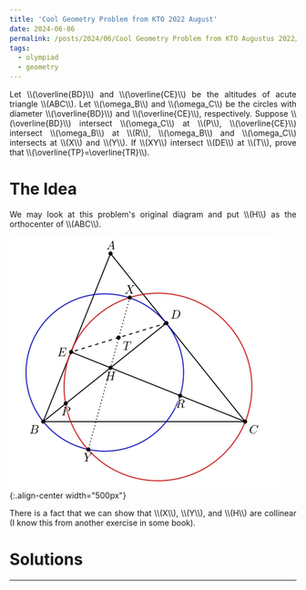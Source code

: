 ```yaml
---
title: 'Cool Geometry Problem from KTO 2022 August'
date: 2024-06-06
permalink: /posts/2024/06/Cool Geometry Problem from KTO Augustus 2022/
tags:
  - olympiad
  - geometry
---
```

<p align="justify">
Let \\(\overline{BD}\\) and \\(\overline{CE}\\) be the altitudes of acute triangle \\(ABC\\). Let \\(\omega_B\\) and \\(\omega_C\\) be the circles with diameter \\(\overline{BD}\\) and \\(\overline{CE}\\), respectively. Suppose \\(\overline{BD}\\) intersect \\(\omega_C\\) at \\(P\\), \\(\overline{CE}\\) intersect \\(\omega_B\\) at \\(R\\), \\(\omega_B\\) and \\(\omega_C\\) intersects at \\(X\\) and \\(Y\\). If \\(XY\\) intersect \\(DE\\) at \\(T\\), prove that \\(\overline{TP}=\overline{TR}\\).</p>

The Idea
======

<p align="justify"> We may look at this problem's original diagram and put \\(H\\) as the orthocenter of \\(ABC\\). </p>

![original diagram](/images/blog1/g1.jpg){:.align-center width="500px"}

<p align="justify"> There is a fact that we can show that \\(X\\), \\(Y\\), and \\(H\\) are collinear (I know this from another exercise in some book).</p>

Solutions
======

------
